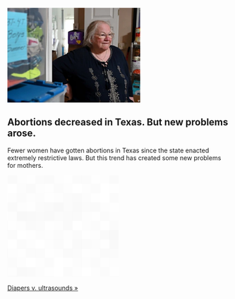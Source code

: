 
![Abortions decreased in Texas. But new problems arose.](./20211113235843.png)
## Abortions decreased in Texas. But new problems arose.

Fewer women have gotten abortions in Texas since the state enacted extremely restrictive laws. But this trend has created some new problems for mothers.

![pic](../square_bg.png)

[Diapers v. ultrasounds »](https://www.yahoo.com/news/happens-people-texas-cant-abortions-152236460.html)
